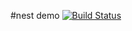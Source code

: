#nest demo
[![Build Status](https://travis-ci.com/xingyibiao/chat_server.svg?branch=master)](https://travis-ci.com/xingyibiao/chat_server)
